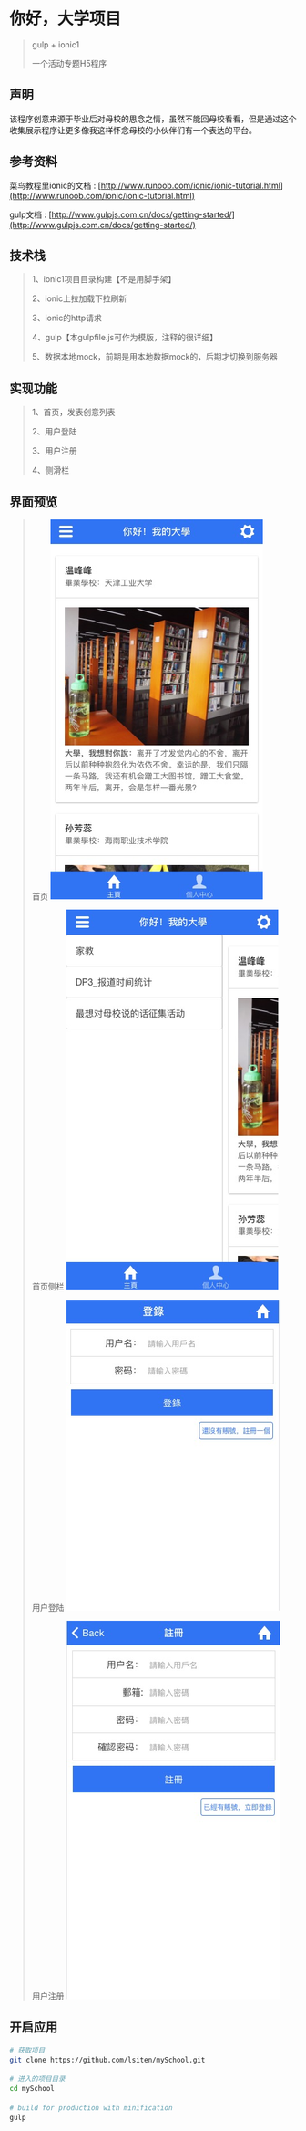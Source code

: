# 你好，大学项目
> gulp + ionic1
>
> 一个活动专题H5程序
## 声明
该程序创意来源于毕业后对母校的思念之情，虽然不能回母校看看，但是通过这个收集展示程序让更多像我这样怀念母校的小伙伴们有一个表达的平台。

## 参考资料

菜鸟教程里ionic的文档 : [http://www.runoob.com/ionic/ionic-tutorial.html](http://www.runoob.com/ionic/ionic-tutorial.html)

gulp文档 : [http://www.gulpjs.com.cn/docs/getting-started/](http://www.gulpjs.com.cn/docs/getting-started/)

## 技术栈
>1、ionic1项目目录构建【不是用脚手架】
>
>2、ionic上拉加载下拉刷新
>
>3、ionic的http请求
>
>4、gulp【本gulpfile.js可作为模版，注释的很详细】
>
>5、数据本地mock，前期是用本地数据mock的，后期才切换到服务器

## 实现功能
>1、首页，发表创意列表
>
>2、用户登陆
>
>3、用户注册
>
>4、侧滑栏


## 界面预览
>首页
![首页](readme/1.jpg)
>
>首页侧栏
![首页侧栏](readme/2.jpg)
>
>用户登陆
![用户登陆](readme/3.jpg)
>
>用户注册
![用户注册](readme/4.jpg)



## 开启应用

``` bash
# 获取项目
git clone https://github.com/lsiten/mySchool.git

# 进入的项目目录
cd mySchool

# build for production with minification
gulp
```
